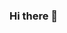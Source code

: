 ### Hi there 👋

<!--
**chisyanaintan/chisyanaintan** is a ✨ _special_ ✨ repository because its `README.md` (this file) appears on your GitHub profile.

### 🔭 I’m currently studying at Telkom university
### 🌱 I’m currently learning programming, math, etc
### 🤔 I’m looking for some friend here, hope we can learn together
### ⚡ Fun fact: loved to watch movie
### My Basic skills : editing videos or photos, content writer, graphic design
